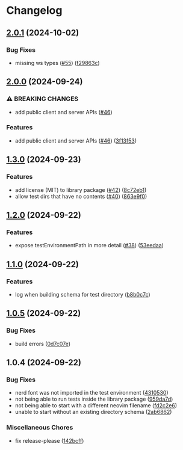 # Changelog

## [2.0.1](https://github.com/mikavilpas/tui-sandbox/compare/library-v2.0.0...library-v2.0.1) (2024-10-02)


### Bug Fixes

* missing ws types ([#55](https://github.com/mikavilpas/tui-sandbox/issues/55)) ([f29863c](https://github.com/mikavilpas/tui-sandbox/commit/f29863cfe580c5418058d62aabb34eac509771ba))

## [2.0.0](https://github.com/mikavilpas/tui-sandbox/compare/library-v1.3.0...library-v2.0.0) (2024-09-24)


### ⚠ BREAKING CHANGES

* add public client and server APIs ([#46](https://github.com/mikavilpas/tui-sandbox/issues/46))

### Features

* add public client and server APIs ([#46](https://github.com/mikavilpas/tui-sandbox/issues/46)) ([3f13f53](https://github.com/mikavilpas/tui-sandbox/commit/3f13f5386f31de9bb5bf6fc099e2e404261d31b0))

## [1.3.0](https://github.com/mikavilpas/tui-sandbox/compare/library-v1.2.0...library-v1.3.0) (2024-09-23)


### Features

* add license (MIT) to library package ([#42](https://github.com/mikavilpas/tui-sandbox/issues/42)) ([8c72eb1](https://github.com/mikavilpas/tui-sandbox/commit/8c72eb13e17c5e6838220a5a16da0d44a6aba792))
* allow test dirs that have no contents ([#40](https://github.com/mikavilpas/tui-sandbox/issues/40)) ([863e9f0](https://github.com/mikavilpas/tui-sandbox/commit/863e9f0731b1565bf5f9afdb6834275598196f22))

## [1.2.0](https://github.com/mikavilpas/tui-sandbox/compare/library-v1.1.0...library-v1.2.0) (2024-09-22)


### Features

* expose testEnvironmentPath in more detail ([#38](https://github.com/mikavilpas/tui-sandbox/issues/38)) ([53eedaa](https://github.com/mikavilpas/tui-sandbox/commit/53eedaaedba32924c57fe56a7bec6a6cc0140aa1))

## [1.1.0](https://github.com/mikavilpas/tui-sandbox/compare/library-v1.0.5...library-v1.1.0) (2024-09-22)


### Features

* log when building schema for test directory ([b8b0c7c](https://github.com/mikavilpas/tui-sandbox/commit/b8b0c7c1be0e0dacc9eb45c96308e706785e4a56))

## [1.0.5](https://github.com/mikavilpas/tui-sandbox/compare/library-v1.0.4...library-v1.0.5) (2024-09-22)


### Bug Fixes

* build errors ([0d7c07e](https://github.com/mikavilpas/tui-sandbox/commit/0d7c07eab5b683903026d266357e6a406212fb93))

## 1.0.4 (2024-09-22)


### Bug Fixes

* nerd font was not imported in the test environment ([4310530](https://github.com/mikavilpas/tui-sandbox/commit/431053069152baf030aa8cdc2c0f8f884f11e9c1))
* not being able to run tests inside the library package ([959da7d](https://github.com/mikavilpas/tui-sandbox/commit/959da7d48a71551edee0038fd99449fbe16747c2))
* not being able to start with a different neovim filename ([fd2c2e6](https://github.com/mikavilpas/tui-sandbox/commit/fd2c2e68d2dcbf3aed62d753312ea459da6e4668))
* unable to start without an existing directory schema ([2ab6862](https://github.com/mikavilpas/tui-sandbox/commit/2ab6862e5429c1e6e85e319296fb02506be1b4ae))


### Miscellaneous Chores

* fix release-please ([142bcff](https://github.com/mikavilpas/tui-sandbox/commit/142bcff65fbc42c69a9f8f2ee9fa725b4822fc66))
